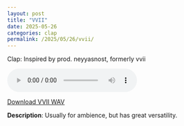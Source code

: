 ```yaml
---
layout: post
title: "VVII"
date: 2025-05-26
categories: clap
permalink: /2025/05/26/vvii/
---
```

Clap: Inspired by prod. neyyasnost, formerly vvii

<audio controls>
  <source src="/assets/audio/clap/Clap_VVII_@brumalsaito.wav" type="audio/wav">
  Your browser does not support the audio element.
</audio>
<p><a href="/assets/audio/clap/Clap_VVII_@brumalsaito.wav" download>Download VVII WAV</a></p>

**Description**: Usually for ambience, but has great versatility.